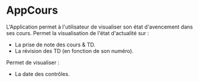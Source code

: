 # AppCours

L'Application permet à l'utilisateur de visualiser son état d'avencement dans ses cours. 
Permet la visualisation de l'état d'actualité sur :
- La prise de note des cours & TD.
- La révision des TD (en fonction de son numéro).

Permet de visualiser :
- La date des contrôles.
